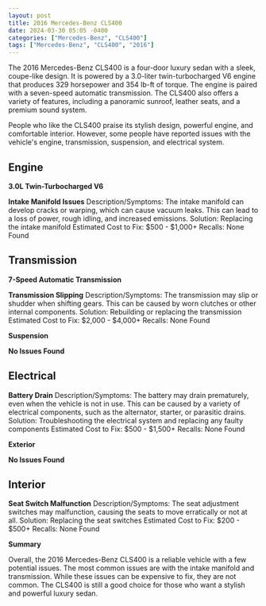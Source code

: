 ```yaml
---
layout: post
title: 2016 Mercedes-Benz CLS400
date: 2024-03-30 05:05 -0400
categories: ["Mercedes-Benz", "CLS400"]
tags: ["Mercedes-Benz", "CLS400", "2016"]
---
```

The 2016 Mercedes-Benz CLS400 is a four-door luxury sedan with a sleek, coupe-like design. It is powered by a 3.0-liter twin-turbocharged V6 engine that produces 329 horsepower and 354 lb-ft of torque. The engine is paired with a seven-speed automatic transmission. The CLS400 also offers a variety of features, including a panoramic sunroof, leather seats, and a premium sound system.

People who like the CLS400 praise its stylish design, powerful engine, and comfortable interior. However, some people have reported issues with the vehicle's engine, transmission, suspension, and electrical system.

## Engine
**3.0L Twin-Turbocharged V6**

**Intake Manifold Issues**
Description/Symptoms: The intake manifold can develop cracks or warping, which can cause vacuum leaks. This can lead to a loss of power, rough idling, and increased emissions.
Solution: Replacing the intake manifold
Estimated Cost to Fix: $500 - $1,000+
Recalls: None Found

## Transmission
**7-Speed Automatic Transmission**

**Transmission Slipping**
Description/Symptoms: The transmission may slip or shudder when shifting gears. This can be caused by worn clutches or other internal components.
Solution: Rebuilding or replacing the transmission
Estimated Cost to Fix: $2,000 - $4,000+
Recalls: None Found

**Suspension**

**No Issues Found**

## Electrical

**Battery Drain**
Description/Symptoms: The battery may drain prematurely, even when the vehicle is not in use. This can be caused by a variety of electrical components, such as the alternator, starter, or parasitic drains.
Solution: Troubleshooting the electrical system and replacing any faulty components
Estimated Cost to Fix: $500 - $1,500+
Recalls: None Found

**Exterior**

**No Issues Found**

## Interior

**Seat Switch Malfunction**
Description/Symptoms: The seat adjustment switches may malfunction, causing the seats to move erratically or not at all.
Solution: Replacing the seat switches
Estimated Cost to Fix: $200 - $500+
Recalls: None Found

**Summary**

Overall, the 2016 Mercedes-Benz CLS400 is a reliable vehicle with a few potential issues. The most common issues are with the intake manifold and transmission. While these issues can be expensive to fix, they are not common. The CLS400 is still a good choice for those who want a stylish and powerful luxury sedan.
